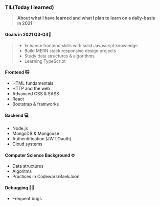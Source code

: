 
### TIL(Today I learned)

> **About what I have learned and what I plan to learn on a daily-basis in 2021**



#### Goals in 2021 Q3-Q4📝

> - Enhance frontend skills with solid Javascript knowledge
> - Build MERN stack responsive design projects 
> - Study data structures & algorithms
> - Learning TypeScript


#### Frontend 🐱
 - HTML fundamentals
 - HTTP and the web
 - Advanced CSS & SASS
 - React
 - Bootstrap & framworks
 
#### Backend 💻
 - Node.js
 - MongoDB & Mongoose
 - Authentification (JWT,Oauth)
 - Cloud systems


#### Computer Science Background ⚙️
 - Data structures
 - Algoritms
 - Practices in Codewars/BaekJoon
 

#### Debugging 👩‍💻 
- Frequent bugs


